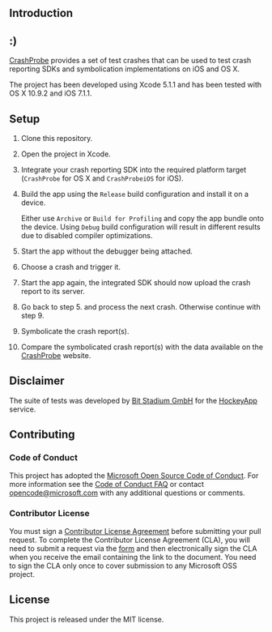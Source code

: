 ## Introduction
## :)
[CrashProbe](http://crashprobe.com/) provides a set of test crashes that can be used to test crash reporting SDKs and symbolication implementations on iOS and OS X.

The project has been developed using Xcode 5.1.1 and has been tested with OS X 10.9.2 and iOS 7.1.1.

## Setup

1. Clone this repository.
2. Open the project in Xcode.
3. Integrate your crash reporting SDK into the required platform target (`CrashProbe` for OS X and `CrashProbeiOS` for iOS).
4. Build the app using the `Release` build configuration and install it on a device.

   Either use `Archive` or `Build for Profiling` and copy the app bundle onto the device. Using `Debug` build configuration will result in different results due to disabled compiler optimizations.
5. Start the app without the debugger being attached.
6. Choose a crash and trigger it.
7. Start the app again, the integrated SDK should now upload the crash report to its server.
8. Go back to step 5. and process the next crash. Otherwise continue with step 9.
9. Symbolicate the crash report(s).
10. Compare the symbolicated crash report(s) with the data available on the [CrashProbe](http://crashprobe.com/) website.

## Disclaimer

The suite of tests was developed by [Bit Stadium GmbH](http://hockeyapp.net/) for the [HockeyApp](http://hockeyapp.net) service.

## Contributing

### Code of Conduct

This project has adopted the [Microsoft Open Source Code of Conduct](https://opensource.microsoft.com/codeofconduct/). For more information see the [Code of Conduct FAQ](https://opensource.microsoft.com/codeofconduct/faq/) or contact [opencode@microsoft.com](mailto:opencode@microsoft.com) with any additional questions or comments.

### Contributor License

You must sign a [Contributor License Agreement](https://cla.microsoft.com/) before submitting your pull request. To complete the Contributor License Agreement (CLA), you will need to submit a request via the [form](https://cla.microsoft.com/) and then electronically sign the CLA when you receive the email containing the link to the document. You need to sign the CLA only once to cover submission to any Microsoft OSS project. 

## License

This project is released under the MIT license.
